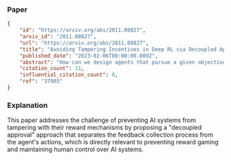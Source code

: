 ### Paper

```json
{
	"id": "https://arxiv.org/abs/2011.08827",
	"arxiv_id": "2011.08827",
	"url": "https://arxiv.org/abs/2011.08827",
	"title": "Avoiding Tampering Incentives in Deep RL via Decoupled Approval",
	"published_date": "2023-02-06T00:00:00.000Z",
	"abstract": "How can we design agents that pursue a given objective when all feedback mechanisms are influenceable by the agent? Standard RL algorithms assume a secure reward function, and can thus perform poorly in settings where agents can tamper with the reward-generating mechanism. We present a principled solution to the problem of learning from influenceable feedback, which combines approval with a decoupled feedback collection procedure. For a natural class of corruption functions, decoupled approval algorithms have aligned incentives both at convergence and for their local updates. Empirically, they also scale to complex 3D environments where tampering is possible.",
	"citation_count": 11,
	"influential_citation_count": 0,
	"ref": "37903"
}
```

### Explanation

This paper addresses the challenge of preventing AI systems from tampering with their reward mechanisms by proposing a "decoupled approval" approach that separates the feedback collection process from the agent's actions, which is directly relevant to preventing reward gaming and maintaining human control over AI systems.
